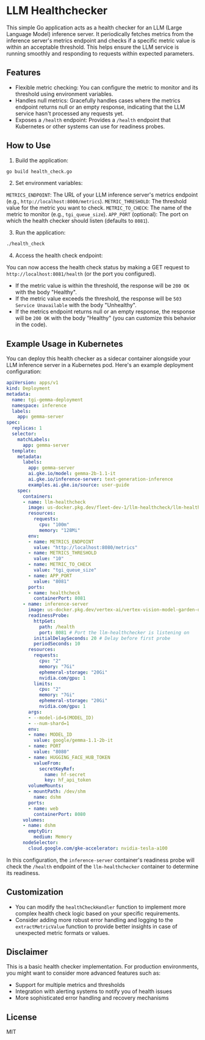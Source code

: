 # LLM Healthchecker
This simple Go application acts as a health checker for an LLM (Large Language Model) inference server. It periodically fetches metrics from the inference server's metrics endpoint and checks if a specific metric value is within an acceptable threshold. This helps ensure the LLM service is running smoothly and responding to requests within expected parameters.

## Features
- Flexible metric checking: You can configure the metric to monitor and its threshold using environment variables.
- Handles null metrics: Gracefully handles cases where the metrics endpoint returns null or an empty response, indicating that the LLM service hasn't processed any requests yet.
- Exposes a `/health` endpoint: Provides a `/health` endpoint that Kubernetes or other systems can use for readiness probes.

## How to Use
1. Build the application:

```bash
go build health_check.go
```

2. Set environment variables:

`METRICS_ENDPOINT`: The URL of your LLM inference server's metrics endpoint (e.g., `http://localhost:8000/metrics`).
`METRIC_THRESHOLD`: The threshold value for the metric you want to check.
`METRIC_TO_CHECK`: The name of the metric to monitor (e.g., `tgi_queue_size`).
`APP_PORT` (optional): The port on which the health checker should listen (defaults to `8081`).

3. Run the application:

```bash
./health_check
```

4. Access the health check endpoint:

You can now access the health check status by making a GET request to `http://localhost:8081/health` (or the port you configured).

- If the metric value is within the threshold, the response will be `200 OK` with the body "Healthy".
- If the metric value exceeds the threshold, the response will be `503 Service Unavailable` with the body "Unhealthy".
- If the metrics endpoint returns null or an empty response, the response will be `200 OK` with the body "Healthy" (you can customize this behavior in the code).

## Example Usage in Kubernetes
You can deploy this health checker as a sidecar container alongside your LLM inference server in a Kubernetes pod. Here's an example deployment configuration:

```yaml
apiVersion: apps/v1
kind: Deployment
metadata:
  name: tgi-gemma-deployment
  namespace: inference
  labels: 
    app: gemma-server
spec:
  replicas: 1
  selector:
    matchLabels:
      app: gemma-server
  template:
    metadata:
      labels:
        app: gemma-server
        ai.gke.io/model: gemma-2b-1.1-it
        ai.gke.io/inference-server: text-generation-inference
        examples.ai.gke.io/source: user-guide
    spec:
      containers:
      - name: llm-healthcheck 
        image: us-docker.pkg.dev/fleet-dev-1/llm-healthcheck/llm-healthcheck-v0.0.9
        resources:
          requests:
            cpu: "100m"
            memory: "128Mi"
        env:
        - name: METRICS_ENDPOINT 
          value: "http://localhost:8080/metrics" 
        - name: METRICS_THRESHOLD
          value: "10"
        - name: METRIC_TO_CHECK 
          value: "tgi_queue_size" 
        - name: APP_PORT
          value: "8081" 
        ports:
        - name: healthcheck
          containerPort: 8081
      - name: inference-server
        image: us-docker.pkg.dev/vertex-ai/vertex-vision-model-garden-dockers/pytorch-hf-tgi-serve:20240328_0936_RC01
        readinessProbe:
          httpGet:
            path: /health
            port: 8081 # Port the llm-healthchecker is listening on
          initialDelaySeconds: 20 # Delay before first probe
          periodSeconds: 10           
        resources:
          requests:
            cpu: "2"
            memory: "7Gi"
            ephemeral-storage: "20Gi"
            nvidia.com/gpu: 1
          limits:
            cpu: "2"
            memory: "7Gi"
            ephemeral-storage: "20Gi"
            nvidia.com/gpu: 1
        args:
        - --model-id=$(MODEL_ID)
        - --num-shard=1
        env:
        - name: MODEL_ID
          value: google/gemma-1.1-2b-it
        - name: PORT
          value: "8080"
        - name: HUGGING_FACE_HUB_TOKEN
          valueFrom:
            secretKeyRef:
              name: hf-secret
              key: hf_api_token
        volumeMounts:
        - mountPath: /dev/shm
          name: dshm
        ports:
        - name: web
          containerPort: 8080
      volumes:
      - name: dshm
        emptyDir:
          medium: Memory
      nodeSelector:
        cloud.google.com/gke-accelerator: nvidia-tesla-a100
```

In this configuration, the `inference-server` container's readiness probe will check the `/health` endpoint of the `llm-healthchecker` container to determine its readiness.

## Customization
- You can modify the `healthCheckHandler` function to implement more complex health check logic based on your specific requirements.
- Consider adding more robust error handling and logging to the `extractMetricValue` function to provide better insights in case of unexpected metric formats or values.

## Disclaimer
This is a basic health checker implementation. For production environments, you might want to consider more advanced features such as:

- Support for multiple metrics and thresholds
- Integration with alerting systems to notify you of health issues
- More sophisticated error handling and recovery mechanisms

## License
MIT